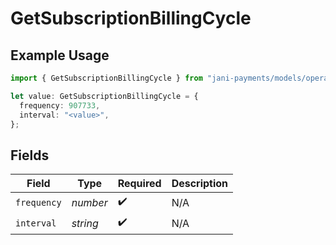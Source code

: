 # GetSubscriptionBillingCycle

## Example Usage

```typescript
import { GetSubscriptionBillingCycle } from "jani-payments/models/operations";

let value: GetSubscriptionBillingCycle = {
  frequency: 907733,
  interval: "<value>",
};
```

## Fields

| Field              | Type               | Required           | Description        |
| ------------------ | ------------------ | ------------------ | ------------------ |
| `frequency`        | *number*           | :heavy_check_mark: | N/A                |
| `interval`         | *string*           | :heavy_check_mark: | N/A                |